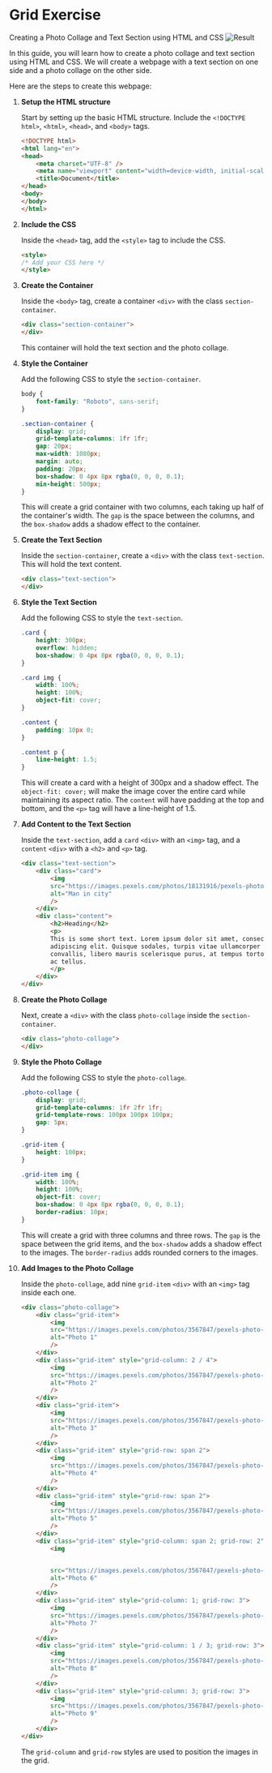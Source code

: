 # Grid Exercise

Creating a Photo Collage and Text Section using HTML and CSS
![Result](https://github.com/techcodedu/grid/blob/main/Result.PNG)

In this guide, you will learn how to create a photo collage and text section using HTML and CSS. We will create a webpage with a text section on one side and a photo collage on the other side.

Here are the steps to create this webpage:

1. **Setup the HTML structure**

    Start by setting up the basic HTML structure. Include the `<!DOCTYPE html>`, `<html>`, `<head>`, and `<body>` tags.

    ```html
    <!DOCTYPE html>
    <html lang="en">
    <head>
        <meta charset="UTF-8" />
        <meta name="viewport" content="width=device-width, initial-scale=1.0" />
        <title>Document</title>
    </head>
    <body>
    </body>
    </html>
    ```

2. **Include the CSS**

    Inside the `<head>` tag, add the `<style>` tag to include the CSS.

    ```html
    <style>
    /* Add your CSS here */
    </style>
    ```

3. **Create the Container**

    Inside the `<body>` tag, create a container `<div>` with the class `section-container`.

    ```html
    <div class="section-container">
    </div>
    ```

    This container will hold the text section and the photo collage.

4. **Style the Container**

    Add the following CSS to style the `section-container`.

    ```css
    body {
        font-family: "Roboto", sans-serif;
    }

    .section-container {
        display: grid;
        grid-template-columns: 1fr 1fr;
        gap: 20px;
        max-width: 1080px;
        margin: auto;
        padding: 20px;
        box-shadow: 0 4px 8px rgba(0, 0, 0, 0.1);
        min-height: 500px;
    }
    ```

    This will create a grid container with two columns, each taking up half of the container's width. The `gap` is the space between the columns, and the `box-shadow` adds a shadow effect to the container.

5. **Create the Text Section**

    Inside the `section-container`, create a `<div>` with the class `text-section`. This will hold the text content.

    ```html
    <div class="text-section">
    </div>
    ```

6. **Style the Text Section**

    Add the following CSS to style the `text-section`.

    ```css
    .card {
        height: 300px;
        overflow: hidden;
        box-shadow: 0 4px 8px rgba(0, 0, 0, 0.1);
    }

    .card img {
        width: 100%;
        height: 100%;
        object-fit: cover;
    }

    .content {
        padding: 10px 0;
    }

    .content p {
        line-height: 1.5;
    }
    ```

    This will create a card with a height of 300px and a shadow effect. The `object-fit: cover;` will make the image cover the entire card while maintaining its aspect ratio. The `content` will have padding at the top and bottom, and the `<p>` tag will have a line-height of 1.5.

7. **Add Content to the Text Section**

    Inside the `text-section`, add a `card` `<div>` with an `<img>` tag, and a `content` `<div>` with a `<h2>` and `<p>` tag.

    ```html
    <div class="text-section">
        <div class="card">
            <img
            src="https://images.pexels.com/photos/18131916/pexels-photo-18131916/free-photo-of-city-fashion-man-people.jpeg"
            alt="Man in city"
            />
        </div>
        <div class="content">
            <h2>Heading</h2>
            <p>
            This is some short text. Lorem ipsum dolor sit amet, consectetur
            adipiscing elit. Quisque sodales, turpis vitae ullamcorper
            convallis, libero mauris scelerisque purus, at tempus tortor ligula
            ac tellus.
            </p>
        </div>
    </div>
    ```

8. **Create the Photo Collage**

    Next, create a `<div>` with the class `photo-collage` inside the `section-container`.

    ```html
    <div class="photo-collage">
    </div>
    ```

9. **Style the Photo Collage**

    Add the following CSS to style the `photo-collage`.

    ```css
    .photo-collage {
        display: grid;
        grid-template-columns: 1fr 2fr 1fr;
        grid-template-rows: 100px 100px 100px;
        gap: 5px;
    }

    .grid-item {
        height: 100px;
    }

    .grid-item img {
        width: 100%;
        height: 100%;
        object-fit: cover;
        box-shadow: 0 4px 8px rgba(0, 0, 0, 0.1);
        border-radius: 10px;
    }
    ```

    This will create a grid with three columns and three rows. The `gap` is the space between the grid items, and the `box-shadow` adds a shadow effect to the images. The `border-radius` adds rounded corners to the images.

10. **Add Images to the Photo Collage**

    Inside the `photo-collage`, add nine `grid-item` `<div>` with an `<img>` tag inside each one.

    ```html
    <div class="photo-collage">
        <div class="grid-item">
            <img
            src="https://images.pexels.com/photos/3567847/pexels-photo-3567847.jpeg"
            alt="Photo 1"
            />
        </div>
        <div class="grid-item" style="grid-column: 2 / 4">
            <img
            src="https://images.pexels.com/photos/3567847/pexels-photo-3567847.jpeg"
            alt="Photo 2"
            />
        </div>
        <div class="grid-item">
            <img
            src="https://images.pexels.com/photos/3567847/pexels-photo-3567847.jpeg"
            alt="Photo 3"
            />
        </div>
        <div class="grid-item" style="grid-row: span 2">
            <img
            src="https://images.pexels.com/photos/3567847/pexels-photo-3567847.jpeg"
            alt="Photo 4"
            />
        </div>
        <div class="grid-item" style="grid-row: span 2">
            <img
            src="https://images.pexels.com/photos/3567847/pexels-photo-3567847.jpeg"
            alt="Photo 5"
            />
        </div>
        <div class="grid-item" style="grid-column: span 2; grid-row: 2">
            <img


            src="https://images.pexels.com/photos/3567847/pexels-photo-3567847.jpeg"
            alt="Photo 6"
            />
        </div>
        <div class="grid-item" style="grid-column: 1; grid-row: 3">
            <img
            src="https://images.pexels.com/photos/3567847/pexels-photo-3567847.jpeg"
            alt="Photo 7"
            />
        </div>
        <div class="grid-item" style="grid-column: 1 / 3; grid-row: 3">
            <img
            src="https://images.pexels.com/photos/3567847/pexels-photo-3567847.jpeg"
            alt="Photo 8"
            />
        </div>
        <div class="grid-item" style="grid-column: 3; grid-row: 3">
            <img
            src="https://images.pexels.com/photos/3567847/pexels-photo-3567847.jpeg"
            alt="Photo 9"
            />
        </div>
    </div>
    ```

    The `grid-column` and `grid-row` styles are used to position the images in the grid.
